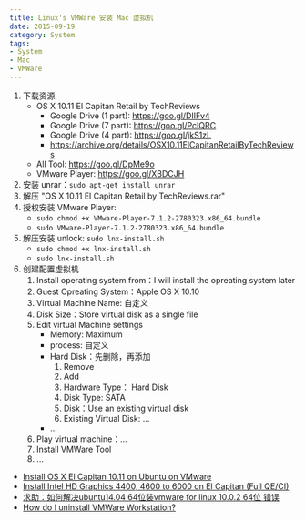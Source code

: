 ```yaml
---
title: Linux's VMWare 安装 Mac 虚拟机
date: 2015-09-19
category: System
tags:
- System
- Mac
- VMWare
---
```


1. 下载资源
    - OS X 10.11 El Capitan Retail by TechReviews
        - Google Drive (1 part): https://goo.gl/DIIFv4
        - Google Drive (7 part): https://goo.gl/PcIQRC
        - Google Drive (4 part): https://goo.gl/jkS1zL
        - https://archive.org/details/OSX10.11ElCapitanRetailByTechReviews
    - All Tool: https://goo.gl/DpMe9o
    - VMware Player: https://goo.gl/XBDCJH
2. 安装 unrar：`sudo apt-get install unrar`
3. 解压 "OS X 10.11 El Capitan Retail by TechReviews.rar"
4. 授权安装 VMware Player:
    - `sudo chmod +x VMware-Player-7.1.2-2780323.x86_64.bundle`
    - `sudo VMware-Player-7.1.2-2780323.x86_64.bundle`
5. 解压安装 unlock: `sudo lnx-install.sh`
    - `sudo chmod +x lnx-install.sh`
    - `sudo lnx-install.sh`
6. 创建配置虚拟机
    1. Install operating system from：I will install the opreating system later
    2. Guest Opreating System：Apple OS X 10.10
    3. Virtual Machine Name: 自定义
    4. Disk Size：Store virtual disk as a single file
    5. Edit virtual Machine settings
        - Memory: Maximum
        - process: 自定义
        - Hard Disk：先删除，再添加
            1. Remove
            2. Add
            3. Hardware Type： Hard Disk
            4. Disk Type: SATA
            5. Disk：Use an existing virtual disk
            6. Existing Virtual Disk: ...
        - ...
    6. Play virtual machine：...
    7. Install VMWare Tool
    8. ...


- [Install OS X El Capitan 10.11 on Ubuntu on VMware](https://www.youtube.com/watch?v=ckwXXvziXfk)
- [Install Intel HD Graphics 4400, 4600 to 6000 on El Capitan (Full QE/CI)](https://www.youtube.com/watch?v=LBCkvM1MHUo)
- [求助：如何解决ubuntu14.04 64位装vmware for linux 10.0.2 64位 错误](http://forum.ubuntu.org.cn/viewtopic.php?f=65&t=458702)
- [How do I uninstall VMWare Workstation?](http://askubuntu.com/questions/131045/how-do-i-uninstall-vmware-workstation)
